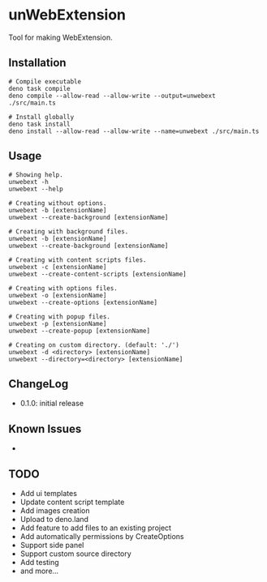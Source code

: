 # unWebExtension

Tool for making WebExtension.

## Installation

```
# Compile executable
deno task compile
deno compile --allow-read --allow-write --output=unwebext ./src/main.ts

# Install globally
deno task install
deno install --allow-read --allow-write --name=unwebext ./src/main.ts
```

## Usage

```
# Showing help.
unwebext -h
unwebext --help

# Creating without options.
unwebext -b [extensionName]
unwebext --create-background [extensionName]

# Creating with background files.
unwebext -b [extensionName]
unwebext --create-background [extensionName]

# Creating with content scripts files.
unwebext -c [extensionName]
unwebext --create-content-scripts [extensionName]

# Creating with options files.
unwebext -o [extensionName]
unwebext --create-options [extensionName]

# Creating with popup files.
unwebext -p [extensionName]
unwebext --create-popup [extensionName]

# Creating on custom directory. (default: './')
unwebext -d <directory> [extensionName]
unwebext --directory=<directory> [extensionName]
```

## ChangeLog

- 0.1.0: initial release

## Known Issues

-

## TODO

- Add ui templates
- Update content script template
- Add images creation
- Upload to deno.land
- Add feature to add files to an existing project
- Add automatically permissions by CreateOptions
- Support side panel
- Support custom source directory
- Add testing
- and more...
